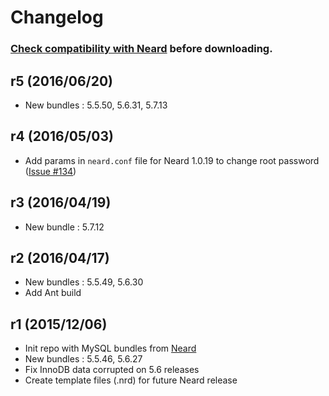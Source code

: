 # Changelog

### [Check compatibility with Neard](https://github.com/crazy-max/neard/wiki/binMySQL#latest) before downloading.

## r5 (2016/06/20)

* New bundles : 5.5.50, 5.6.31, 5.7.13

## r4 (2016/05/03)

* Add params in `neard.conf` file for Neard 1.0.19 to change root password ([Issue #134](https://github.com/crazy-max/neard/issues/134))

## r3 (2016/04/19)

* New bundle : 5.7.12

## r2 (2016/04/17)

* New bundles : 5.5.49, 5.6.30
* Add Ant build

## r1 (2015/12/06)

* Init repo with MySQL bundles from [Neard](https://github.com/crazy-max/neard)
* New bundles : 5.5.46, 5.6.27
* Fix InnoDB data corrupted on 5.6 releases
* Create template files (.nrd) for future Neard release
